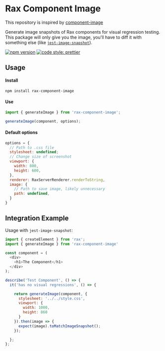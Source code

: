 # Rax Component Image

This repository is inspired by [component-image](https://github.com/corygibbons/component-image)

Generate image snapshots of Rax components for visual regression testing.
This package will only give you the image, you'll have to diff it with something else (like [`jest-image-snapshot`](https://www.npmjs.com/package/jest-image-snapshot)).

[![npm version](https://img.shields.io/npm/v/rax-component-image.svg?style=flat-square)](https://www.npmjs.com/package/rax-component-image)
[![code style: prettier](https://img.shields.io/badge/code_style-prettier-ff69b4.svg?style=flat-square)](https://github.com/prettier/prettier)

## Usage

#### Install

```
npm install rax-component-image
```

#### Use

```js
import { generateImage } from 'rax-component-image';

generateImage(component, options);
```

#### Default options

```js
options = {
  // Path to .css file
  stylesheet: undefined;
  // Change size of screenshot
  viewport: {
    width: 800,
    height: 600,
  },
  renderer: RaxServerRenderer.renderToString,
  image: {
    // Path to save image, likely unnecessary
    path: undefined,
  }
}
```

## Integration Example

Usage with `jest-image-snapshot`:

```js
import { createElement } from 'rax';
import { generateImage } from 'rax-component-image'

const component = (
  <div>
    <h1>The Component</h1>
  </div>
);

describe('Test Component', () => {
  it('has no visual regressions', () => {

    return generateImage(component, {
      stylesheet: '../../style.css',
      viewport: {
        width: 1000,
        height: 860
      }
    }).then(image => {
      expect(image).toMatchImageSnapshot();
    });

  };
};
```
